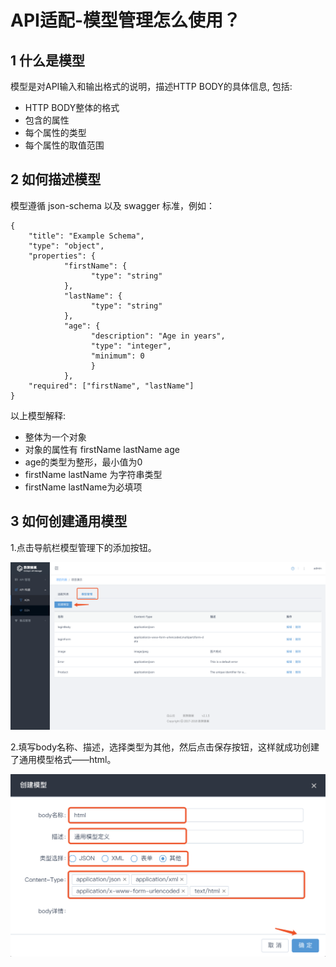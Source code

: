 # API适配-模型管理怎么使用？

## 1 什么是模型

模型是对API输入和输出格式的说明，描述HTTP BODY的具体信息, 包括:
* HTTP BODY整体的格式
* 包含的属性
* 每个属性的类型
* 每个属性的取值范围

## 2 如何描述模型

模型遵循 json-schema 以及 swagger 标准，例如：
```
{
    "title": "Example Schema",
    "type": "object",    
    "properties": {
            "firstName": {
                  "type": "string"        
            },        
            "lastName": {
                  "type": "string"        
            },       
            "age": {            
                  "description": "Age in years",           
                  "type": "integer",            
                  "minimum": 0        
                  }    
            },    
    "required": ["firstName", "lastName"]
}
```

以上模型解释:
* 整体为一个对象
* 对象的属性有 firstName lastName age
* age的类型为整形，最小值为0
* firstName lastName 为字符串类型
* firstName lastName为必填项
## 3 如何创建通用模型

1.点击导航栏模型管理下的添加按钮。

![](https://github.com/zhangwanjun111/OrchsymHelp/raw/master/A2Amodel/37530F10-32C3-42FC-8FED-BB9466C28CEC.png)

2.填写body名称、描述，选择类型为其他，然后点击保存按钮，这样就成功创建了通用模型格式——html。 

![](https://github.com/zhangwanjun111/OrchsymHelp/raw/master/A2Amodel/image.png)
